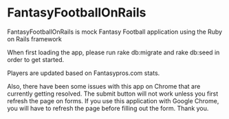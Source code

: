 # FantasyFootballOnRails
FantasyFootballOnRails is mock Fantasy Football application using the Ruby on Rails framework

When first loading the app, please run rake db:migrate and rake db:seed in order to get started.

Players are updated based on Fantasypros.com stats.

Also, there have been some issues with this app on Chrome that are currently getting resolved. The submit button will not work unless you first refresh the page on forms. If you use this application with Google Chrome, you will have to refresh the page before filling out the form. Thank you.

